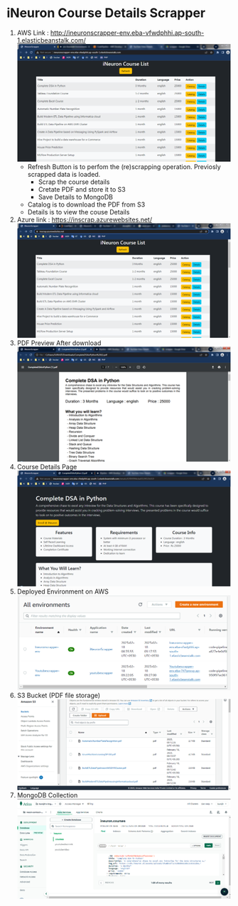 # iNeuron Course Details Scrapper
1. AWS Link : http://ineuronscrapper-env.eba-vfwdphhi.ap-south-1.elasticbeanstalk.com/
    ![Home Page on AWS](/ins/1.PNG)
    - Refresh Button is to perfom the (re)scrapping operation. Previosly scrapped data is loaded.
        - Scrap the course details
        - Cretate PDF and store it to S3
        - Save Details to MongoDB
    - Catalog is to download the PDF from S3
    - Details is to view the couse Details
2. Azure link : https://inscrap.azurewebsites.net/
    ![Home Page on Azure](/ins/8.PNG)
3. PDF Preview After download 
    ![PDF Preview After download](/ins/2.PNG)
4. Course Details Page
    ![Home Page on Azure](ins/3.PNG)
5. Deployed Environment on AWS
    ![AWS](/ins/4.PNG)
6. S3 Bucket (PDF file storage)
    ![S3](/ins/5.PNG)
7. MongoDB Collection
    ![MongoDB](/ins/6.PNG)
